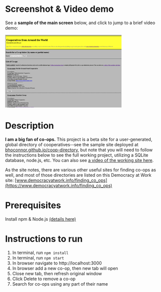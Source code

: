# Screenshot & Video demo

See a **sample of the main screen** below, and click to jump to a brief video demo:

[<img src="img/Screenshot1-home.png" alt="Main screen sample." Title="Click to enlarge" width="75%" height="75%"/>](https://www.youtube.com/watch?v=y9jDOc69r_g "Co-op Directory Beta")

# Description

**I am a big fan of co-ops.** This project is a beta site for a user-generated, global directory of cooperatives--see the sample site deployed at [bhoconnor.github.io/coop-directory](https://bhoconnor.github.io/coop-directory), but note that you will need to follow the instructions below to see the full working project, utilizing a SQLite database, node.js, etc. You can also see [a video of the working site here](https://youtu.be/y9jDOc69r_g)</a>.

As the site notes, there are various other useful sites for finding co-ops as well, and most of those directories are listed on this Democracy at Work site: [www.democracyatwork.info/finding_co_ops](https://www.democracyatwork.info/finding_co_ops)

# Prerequisites

Install npm & Node.js [(details here)](https://docs.npmjs.com/downloading-and-installing-node-js-and-npm)

# Instructions to run

1. In terminal, run `npm install`
2. In terminal, run `npm start`
3. In browser navigate to http://localhost:3000
4. In browser add a new co-op, then new tab will open
5. Close new tab, then refresh original window
6. Click Delete to remove a co-op
7. Search for co-ops using any part of their name
